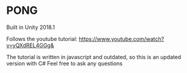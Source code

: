 # PONG
Built in Unity 2018.1

Follows the youtube tutorial: https://www.youtube.com/watch?v=yQXdREL4GGg&

The tutorial is written in javascript and outdated, so this is an updated version with C#
Feel free to ask any questions
